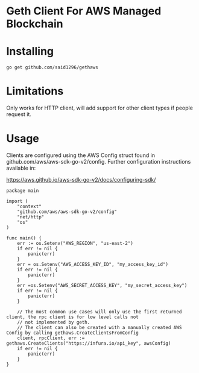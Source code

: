 # Geth Client For AWS Managed Blockchain

# Installing

```go get github.com/said1296/gethaws```

# Limitations

Only works for HTTP client, will add support for other client types if people request it.

# Usage

Clients are configured using the AWS Config struct found in github.com/aws/aws-sdk-go-v2/config. Further configuration instructions available in:

https://aws.github.io/aws-sdk-go-v2/docs/configuring-sdk/

```
package main

import (
    "context"
    "github.com/aws/aws-sdk-go-v2/config"
    "net/http"
    "os"
)

func main() {
    err := os.Setenv("AWS_REGION", "us-east-2")
    if err != nil {
        panic(err)
    }
    err = os.Setenv("AWS_ACCESS_KEY_ID", "my_access_key_id")
    if err != nil {
        panic(err)
    }
    err =os.Setenv("AWS_SECRET_ACCESS_KEY", "my_secret_access_key")
    if err != nil {
        panic(err)
    }
    
    // The most common use cases will only use the first returned client, the rpc client is for low level calls not 
    // not implemented by geth.
    // The client can also be created with a manually created AWS Config by calling gethaws.CreateClientsFromConfig
    client, rpcClient, err := gethaws.CreateClients("https://infura.io/api_key", awsConfig)
    if err != nil {
        panic(err)
    }
}

```